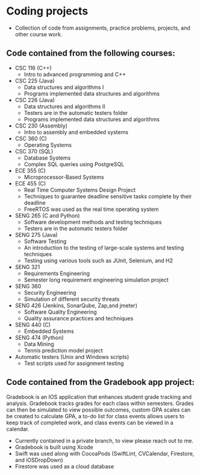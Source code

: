 # Coding projects
- Collection of code from assignments, practice problems, projects, and other course work.

## Code contained from the following courses:
- CSC 116 (C++)
  - Intro to advanced programming and C++
- CSC 225 (Java)
  - Data structures and algorithms I
  - Programs implemented data structures and algorithms
- CSC 226 (Java)
  - Data structures and algorithms II
  - Testers are in the automatic testers folder
  - Programs implemented data structures and algorithms
- CSC 230 (Assembly)
  - Intro to assembly and embedded systems
- CSC 360 (C)
  - Operating Systems
- CSC 370 (SQL)
  - Database Systems
  - Complex SQL queries using PostgreSQL
- ECE 355 (C)
  - Microprocessor-Based Systems
- ECE 455 (C)
  - Real Time Computer Systems Design Project
  - Techniques to guarantee deadline sensitive tasks complete by their deadline
  - FreeRTOS was used as the real time operating system
- SENG 265 (C and Python)
  - Software development methods and testing techniques
  - Testers are in the automatic testers folder
- SENG 275 (Java)
  - Software Testing
  - An introduction to the testing of large-scale systems and testing techniques 
  - Testing using various tools such as JUnit, Selenium, and H2
- SENG 321
  - Requirements Engineering
  - Semester long requirement engineering simulation project
- SENG 360 
  - Security Engineering
  - Simulation of different security threats
- SENG 426 (Jenkins, SonarQube, Zap,and jmeter)
  - Software Quality Engineering
  - Quality assurance practices and techniques
- SENG 440 (C)
  - Embedded Systems
- SENG 474 (Python)
  - Data Mining
  - Tennis prediction model project
- Automatic testers (Unix and Windows scripts)
  - Test scripts used for assignment testing
  
## Code contained from the Gradebook app project:
Gradebook is an IOS application that enhances student grade tracking and analysis. Gradebook tracks grades for each class within semesters. Grades can then be simulated to view possible outcomes, custom GPA scales can be created to calculate GPA, a to-do list for class events allows users to keep track of completed work, and class events can be viewed in a calendar.

- Currently contained in a private branch, to view please reach out to me.
- Gradebook is built using Xcode
- Swift was used along with CocoaPods (SwiftLint, CVCalendar, Firestore, and iOSDropDown)
- Firestore was used as a cloud database
